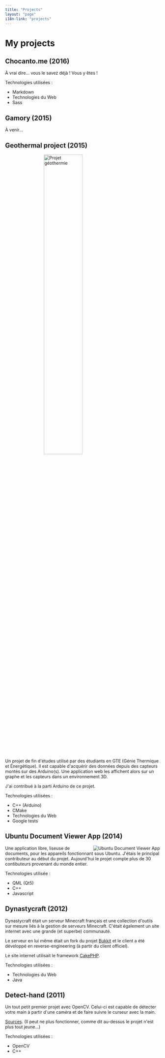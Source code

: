 ```yaml
---
title: "Projects"
layout: "page"
i18n-link: "projects"
---
```


# My projects

## Chocanto.me (2016)

À vrai dire... vous le savez déjà ! Vous y êtes !

Technologies utilisées :

* Markdown
* Technologies du Web
* Sass

## Gamory (2015)

À venir...

## Geothermal project (2015)

<img style="width: 50%; display: block; margin: 0 auto;" alt="Projet géothermie" src="{{ site.url }}/assets/img/geothermie.png"/>

Un projet de fin d'études utilisé par des étudiants en GTE (Génie Thermique et Énergétique). Il est capable d'acquérir des données depuis des capteurs montés sur des Arduino(s). Une application web les affichent alors sur un graphe et les capteurs dans un environnement 3D.

J'ai contribué à la parti Arduino de ce projet.

Technologies utilisées :

* C++ (Arduino)
* CMake
* Technologies du Web
* Google tests

## Ubuntu Document Viewer App (2014)

<img align="right" alt="Ubuntu Document Viewer App" src="{{ site.url }}/assets/img/documentViewer.png"/>

Une application libre, liseuse de documents, pour les appareils fonctionnant sous Ubuntu. J'étais le principal contributeur au début du projet. Aujourd'hui le projet compte plus de 30 contibuteurs provenant du monde entier.

Technologies utilisée :

* QML (Qt5)
* C++
* Javascript

## Dynastycraft (2012)

Dynastycraft était un serveur Minecraft français et une collection d'outils sur mesure liés à la gestion de serveurs Minecraft. C'était également un site internet avec une grande (et superbe) communauté.

Le serveur en lui même était un fork du projet [Bukkit](https://bukkit.org/) et le client a été développé en reverse-engineering (à partir du client officiel).

Le site internet utilisait le framework [CakePHP](http://cakephp.org/).

Technologies utilisées :

* Technologies du Web
* Java

## Detect-hand (2011)

Un tout petit premier projet avec OpenCV. Celui-ci est capable de détecter votre main à partir d'une caméra et de faire suivre le curseur avec la main. 

[Sources](https://github.com/Chocanto/detect-hand). (Il peut ne plus fonctionner, comme dit au-dessus le projet n'est plus tout jeune...)

Technologies utilisées :

* OpenCV
* C++